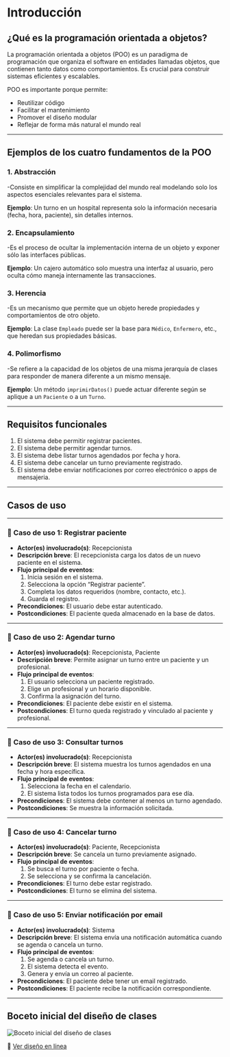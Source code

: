 # Introducción

## ¿Qué es la programación orientada a objetos?

La programación orientada a objetos (POO) es un paradigma de programación que organiza el software en entidades llamadas objetos, que contienen tanto datos como comportamientos.
Es crucial para construir sistemas eficientes y escalables.

POO es importante porque permite:
- Reutilizar código
- Facilitar el mantenimiento
- Promover el diseño modular
- Reflejar de forma más natural el mundo real

---

## Ejemplos de los cuatro fundamentos de la POO

### 1. Abstracción
-Consiste en simplificar la complejidad del mundo real modelando solo los aspectos esenciales relevantes para el sistema.

**Ejemplo**: Un turno en un hospital representa solo la información necesaria (fecha, hora, paciente), sin detalles internos.

### 2. Encapsulamiento
-Es el proceso de ocultar la implementación interna de un objeto y exponer sólo las interfaces públicas.

**Ejemplo**: Un cajero automático solo muestra una interfaz al usuario, pero oculta cómo maneja internamente las transacciones.

### 3. Herencia
-Es un mecanismo que permite que un objeto herede propiedades y comportamientos de otro objeto.

**Ejemplo**: La clase `Empleado` puede ser la base para `Médico`, `Enfermero`, etc., que heredan sus propiedades básicas.

### 4. Polimorfismo
-Se refiere a la capacidad de los objetos de una misma jerarquía de clases para responder de manera diferente a un mismo mensaje.

**Ejemplo**: Un método `imprimirDatos()` puede actuar diferente según se aplique a un `Paciente` o a un `Turno`.

---

## Requisitos funcionales

1. El sistema debe permitir registrar pacientes.
2. El sistema debe permitir agendar turnos.
3. El sistema debe listar turnos agendados por fecha y hora.
4. El sistema debe cancelar un turno previamente registrado.
5. El sistema debe enviar notificaciones por correo electrónico o apps de mensajeria.

---

## Casos de uso

---

### 📘 Caso de uso 1: Registrar paciente

- **Actor(es) involucrado(s)**: Recepcionista
- **Descripción breve**: El recepcionista carga los datos de un nuevo paciente en el sistema.
- **Flujo principal de eventos**:
  1. Inicia sesión en el sistema.
  2. Selecciona la opción “Registrar paciente”.
  3. Completa los datos requeridos (nombre, contacto, etc.).
  4. Guarda el registro.
- **Precondiciones**: El usuario debe estar autenticado.
- **Postcondiciones**: El paciente queda almacenado en la base de datos.

---

### 📘 Caso de uso 2: Agendar turno

- **Actor(es) involucrado(s)**: Recepcionista, Paciente
- **Descripción breve**: Permite asignar un turno entre un paciente y un profesional.
- **Flujo principal de eventos**:
  1. El usuario selecciona un paciente registrado.
  2. Elige un profesional y un horario disponible.
  3. Confirma la asignación del turno.
- **Precondiciones**: El paciente debe existir en el sistema.
- **Postcondiciones**: El turno queda registrado y vinculado al paciente y profesional.

---

### 📘 Caso de uso 3: Consultar turnos

- **Actor(es) involucrado(s)**: Recepcionista
- **Descripción breve**: El sistema muestra los turnos agendados en una fecha y hora específica.
- **Flujo principal de eventos**:
  1. Selecciona la fecha en el calendario.
  2. El sistema lista todos los turnos programados para ese día.
- **Precondiciones**: El sistema debe contener al menos un turno agendado.
- **Postcondiciones**: Se muestra la información solicitada.

---

### 📘 Caso de uso 4: Cancelar turno

- **Actor(es) involucrado(s)**: Paciente, Recepcionista
- **Descripción breve**: Se cancela un turno previamente asignado.
- **Flujo principal de eventos**:
  1. Se busca el turno por paciente o fecha.
  2. Se selecciona y se confirma la cancelación.
- **Precondiciones**: El turno debe estar registrado.
- **Postcondiciones**: El turno se elimina del sistema.

---

### 📘 Caso de uso 5: Enviar notificación por email

- **Actor(es) involucrado(s)**: Sistema
- **Descripción breve**: El sistema envía una notificación automática cuando se agenda o cancela un turno.
- **Flujo principal de eventos**:
  1. Se agenda o cancela un turno.
  2. El sistema detecta el evento.
  3. Genera y envía un correo al paciente.
- **Precondiciones**: El paciente debe tener un email registrado.
- **Postcondiciones**: El paciente recibe la notificación correspondiente.
  
---

## Boceto inicial del diseño de clases

![Boceto inicial del diseño de clases](https://github.com/user-attachments/assets/59c3fd4e-bbbe-4435-a837-3fa483259885)

🔗 [Ver diseño en línea](https://www.canva.com/design/DAGfZdsR-3I/9b2ppf3IxeTbV9T1gSPsUg/edit?utm_content=DAGfZdsR-3I&utm_campaign=designshare&utm_medium=link2&utm_source=sharebutton)
